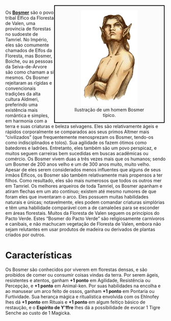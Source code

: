 <!-- TITLE: Bosmer -->
<!-- SUBTITLE: Os Elfos da Floresta de Valen -->

<div style="float: right; margin-right: 1%; background: #fbfbfc; border: 2px black solid;">
	<figure>
		<center><img src="/uploads/racas/bosmer.png"
			height="300"
			alt="Bosmer">
		<figcaption style="margin-left: 2%; margin-right: 2%;">Ilustração de um homem Bosmer típico.</figcaption></center>
	</figure>
</div>

Os **[Bosmer](https://pt.uesp.net/wiki/Lore:Bosmer)** são o povo tribal Élfico da Floresta de Valen, uma província de florestas no sudoeste de Tamriel. No Império, eles são comumente chamados de Elfos da Floresta, mas Bosmer, Boiche, ou as pessoas da Seiva-de-Árvore são como chamam a si mesmos. Os Bosmer rejeitaram as rígidas e convencionais tradições da alta cultura Aldmeri, preferindo uma existência mais romântica e simples, em harmonia com a terra e suas criaturas e beleza selvagens. Eles são relativamente ágeis e rápidos corporalmente se comparados aos seus primos Altmer mais “civilizados” (que frequentemente menosprezam os Bosmer, tendo-os como indisciplinados e tolos). Sua agilidade os fazem ótimos como batedores e ladrões. Entretanto, eles também são um povo perspicaz, e muitos seguem carreiras bem sucedidas em buscas acadêmicas ou comércio. Os Bosmer vivem duas a três vezes mais que os humanos; sendo um Bosmer de 200 anos velho e um de 300 anos muito, muito velho. Apesar de eles serem considerados menos influentes que alguns de seus irmãos Élficos, os Bosmer são também relativamente mais propensos a ter filhos. Como resultado, eles são mais numerosos que todos os outros mer em Tamriel. Os melhores arqueiros de toda Tamriel, os Bosmer apanham e atiram flechas em um ato contínuo; existem até mesmo rumores de que foram eles que inventaram o arco. Eles possuem muitas habilidades naturais e únicas; notavelmente, eles podem comandar criaturas simplórias e têm uma habilidade comparável com a de camaleões para se esconder em áreas florestais. Muitos da Floresta de Valen seguem os princípios do Pacto Verde. Estes “Bosmer do Pacto Verde” são religiosamente carnívoros e canibais, e não machucam vegetação de Floresta de Valen, embora não sejam relutantes em usar produtos de madeira ou derivados de plantas criados por outros.

# Características
Os Bosmer são conhecidos por viverem em florestas densas, e são proibidos de comer ou consumir coisas vindas da terra. Por serem ágeis, resistentes e atentos, ganham **+1 ponto** em Agilidade, Resistência ou Percepção, e **+1 ponto** em Animal-ken. Por suas habilidades na encolha e ao manusear um arco feito de ossos, ganham **+1 ponto** em Pontaria ou Furtividade. Sua herança mágica e ritualística envolvida com os Ehlnofey lhes dá **+1 ponto** em Rituais e **+1 ponto** em algum feitiço básico de restaução, e o **Espírito de Y'ffre** lhes dá a possibilidade de evocar 1 Tigre Senche ao custo de 1 Magicka.
